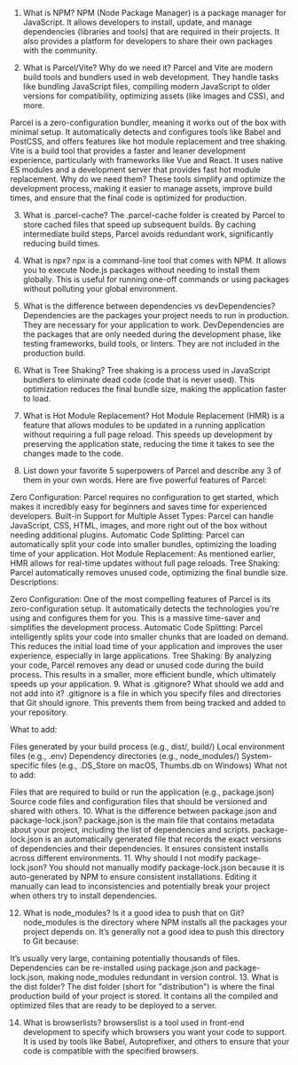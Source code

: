 1. What is NPM?
NPM (Node Package Manager) is a package manager for JavaScript. It allows developers to install, update, and manage dependencies (libraries and tools) that are required in their projects. It also provides a platform for developers to share their own packages with the community.

2. What is Parcel/Vite? Why do we need it?
Parcel and Vite are modern build tools and bundlers used in web development. They handle tasks like bundling JavaScript files, compiling modern JavaScript to older versions for compatibility, optimizing assets (like images and CSS), and more.

Parcel is a zero-configuration bundler, meaning it works out of the box with minimal setup. It automatically detects and configures tools like Babel and PostCSS, and offers features like hot module replacement and tree shaking.
Vite is a build tool that provides a faster and leaner development experience, particularly with frameworks like Vue and React. It uses native ES modules and a development server that provides fast hot module replacement.
Why do we need them? These tools simplify and optimize the development process, making it easier to manage assets, improve build times, and ensure that the final code is optimized for production.

3. What is .parcel-cache?
The .parcel-cache folder is created by Parcel to store cached files that speed up subsequent builds. By caching intermediate build steps, Parcel avoids redundant work, significantly reducing build times.

4. What is npx?
npx is a command-line tool that comes with NPM. It allows you to execute Node.js packages without needing to install them globally. This is useful for running one-off commands or using packages without polluting your global environment.

5. What is the difference between dependencies vs devDependencies?
Dependencies are the packages your project needs to run in production. They are necessary for your application to work.
DevDependencies are the packages that are only needed during the development phase, like testing frameworks, build tools, or linters. They are not included in the production build.
6. What is Tree Shaking?
Tree shaking is a process used in JavaScript bundlers to eliminate dead code (code that is never used). This optimization reduces the final bundle size, making the application faster to load.

7. What is Hot Module Replacement?
Hot Module Replacement (HMR) is a feature that allows modules to be updated in a running application without requiring a full page reload. This speeds up development by preserving the application state, reducing the time it takes to see the changes made to the code.

8. List down your favorite 5 superpowers of Parcel and describe any 3 of them in your own words.
Here are five powerful features of Parcel:

Zero Configuration: Parcel requires no configuration to get started, which makes it incredibly easy for beginners and saves time for experienced developers.
Built-in Support for Multiple Asset Types: Parcel can handle JavaScript, CSS, HTML, images, and more right out of the box without needing additional plugins.
Automatic Code Splitting: Parcel can automatically split your code into smaller bundles, optimizing the loading time of your application.
Hot Module Replacement: As mentioned earlier, HMR allows for real-time updates without full page reloads.
Tree Shaking: Parcel automatically removes unused code, optimizing the final bundle size.
Descriptions:

Zero Configuration: One of the most compelling features of Parcel is its zero-configuration setup. It automatically detects the technologies you're using and configures them for you. This is a massive time-saver and simplifies the development process.
Automatic Code Splitting: Parcel intelligently splits your code into smaller chunks that are loaded on demand. This reduces the initial load time of your application and improves the user experience, especially in large applications.
Tree Shaking: By analyzing your code, Parcel removes any dead or unused code during the build process. This results in a smaller, more efficient bundle, which ultimately speeds up your application.
9. What is .gitignore? What should we add and not add into it?
.gitignore is a file in which you specify files and directories that Git should ignore. This prevents them from being tracked and added to your repository.

What to add:

Files generated by your build process (e.g., dist/, build/)
Local environment files (e.g., .env)
Dependency directories (e.g., node_modules/)
System-specific files (e.g., .DS_Store on macOS, Thumbs.db on Windows)
What not to add:

Files that are required to build or run the application (e.g., package.json)
Source code files and configuration files that should be versioned and shared with others.
10. What is the difference between package.json and package-lock.json?
package.json is the main file that contains metadata about your project, including the list of dependencies and scripts.
package-lock.json is an automatically generated file that records the exact versions of dependencies and their dependencies. It ensures consistent installs across different environments.
11. Why should I not modify package-lock.json?
You should not manually modify package-lock.json because it is auto-generated by NPM to ensure consistent installations. Editing it manually can lead to inconsistencies and potentially break your project when others try to install dependencies.

12. What is node_modules? Is it a good idea to push that on Git?
node_modules is the directory where NPM installs all the packages your project depends on. It’s generally not a good idea to push this directory to Git because:

It’s usually very large, containing potentially thousands of files.
Dependencies can be re-installed using package.json and package-lock.json, making node_modules redundant in version control.
13. What is the dist folder?
The dist folder (short for "distribution") is where the final production build of your project is stored. It contains all the compiled and optimized files that are ready to be deployed to a server.

14. What is browserlists?
browserslist is a tool used in front-end development to specify which browsers you want your code to support. It is used by tools like Babel, Autoprefixer, and others to ensure that your code is compatible with the specified browsers.
